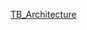 [TB_Architecture](https://drive.google.com/file/d/1EKrIioTSYH7G6aQRnAGOzXsLPKQrJoib/view?usp=sharing)

